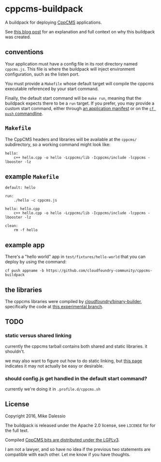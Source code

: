 # cppcms-buildpack

A buildpack for deploying [CppCMS](http://cppcms.com/) applications.

See [this blog post](http://engineering.pivotal.io/post/making-a-useful-c++-buildpack/) for an explanation and full context on why this buildpack was created.


## conventions

Your application must have a config file in its root directory named
`cppcms.js`. This file is where the buildpack will inject environment
configuration, such as the listen port.

You must provide a `Makefile` whose default target will compile the
cppcms executable referenced by your start command.

Finally, the default start command will be `make run`, meaning that
the buildpack expects there to be a `run` target. If you prefer, you
may provide a custom start command, either through
[an application manifest](https://docs.cloudfoundry.org/devguide/deploy-apps/manifest.html#start-commands)
or on the
[`cf push` commandline](http://docs.cloudfoundry.org/cf-cli/getting-started.html#push).


## `Makefile`

The CppCMS headers and libraries will be available at the `cppcms/`
subdirectory, so a working command might look like:

```make
hello:
	c++ hello.cpp -o hello -Lcppcms/lib -Icppcms/include -lcppcms -lbooster -lz
```


## example `Makefile`

```make
default: hello

run:
	./hello -c cppcms.js

hello: hello.cpp
	c++ hello.cpp -o hello -Lcppcms/lib -Icppcms/include -lcppcms -lbooster -lz

clean:
	rm -f hello
```


## example app

There's a "hello world" app in `test/fixtures/hello-world` that you can deploy by using the command:

```
cf push appname -b https://github.com/cloudfoundry-community/cppcms-buildpack
```


## the libraries

The cppcms libraries were compiled by
[cloudfoundry/binary-builder](https://github.com/cloudfoundry/binary-builder),
specifically the code at
[this experimental branch](https://github.com/cloudfoundry/binary-builder/tree/flavorjones-cppcms).


## TODO

### static versus shared linking

currently the cppcms tarball contains both shared and static libraries. it shouldn't.

we may also want to figure out how to do static linking, but
[this page](http://cppcms.com/wikipp/en/page/ref_embedded#Static.Linking)
indicates it may not actually be easy or desirable.


### should config.js get handled in the default start command?

currently we're doing it in `.profile.d/cppcms.sh`


## License

Copyright 2016, Mike Dalessio

The buildpack is released under the Apache 2.0 license, see `LICENSE` for for the full text.

Compiled [CppCMS bits are distributed under the LGPLv3](http://commercial.cppcms.com/faq).

I am not a lawyer, and so have no idea if the previous two statements
are compatible with each other. Let me know if you have thoughts.
